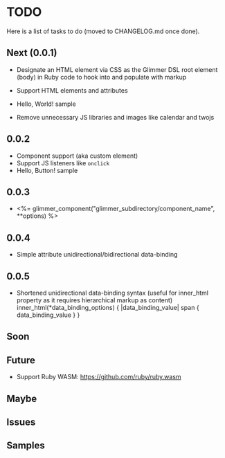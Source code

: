 # TODO

Here is a list of tasks to do (moved to CHANGELOG.md once done).

## Next (0.0.1)

- Designate an HTML element via CSS as the Glimmer DSL root element (body) in Ruby code to hook into and populate with markup
- Support HTML elements and attributes
- Hello, World! sample

- Remove unnecessary JS libraries and images like calendar and twojs

## 0.0.2

- Component support (aka custom element)
- Support JS listeners like `onclick`
- Hello, Button! sample

## 0.0.3

- <%= glimmer_component("glimmer_subdirectory/component_name", **options) %>

## 0.0.4

- Simple attribute unidirectional/bidirectional data-binding

## 0.0.5

- Shortened unidirectional data-binding syntax (useful for inner_html property as it requires hierarchical markup as content)
inner_html(*data_binding_options) { |data_binding_value|
  span {
    data_binding_value
  }
}

## Soon


## Future

- Support Ruby WASM: https://github.com/ruby/ruby.wasm

## Maybe

## Issues

## Samples
